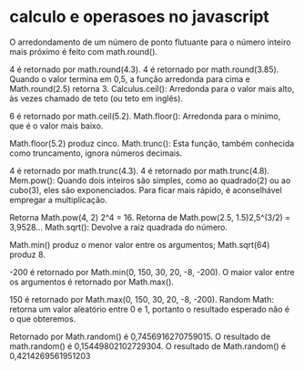 # calculo e operasoes no javascript
O arredondamento de um número de ponto flutuante para o número inteiro mais próximo é feito com math.round().


4 é retornado por math.round(4.3). 4 é retornado por math.round(3.85). Quando o valor termina em 0,5, a função arredonda para cima e Math.round(2.5) retorna 3. Calculus.ceil(): Arredonda para o valor mais alto, às vezes chamado de teto (ou teto em inglês).



6 é retornado por math.ceil(5.2). Math.floor(): Arredonda para o mínimo, que é o valor mais baixo.



Math.floor(5.2) produz cinco. Math.trunc(): Esta função, também conhecida como truncamento, ignora números decimais.



4 é retornado por math.trunc(4.3). 4 é retornado por math.trunc(4.8). Mem.pow(): Quando dois inteiros são simples, como ao quadrado(2) ou ao cubo(3), 
eles são exponenciados. Para ficar mais rápido, é aconselhável empregar a multiplicação.



Retorna Math.pow(4, 2) 2^4 = 16. Retorna de Math.pow(2.5, 1.5)2,5^(3/2) = 3,9528... Math.sqrt(): Devolve a raiz quadrada do número.

Math.min() produz o menor valor entre os argumentos; Math.sqrt(64) produz 8.

-200 é retornado por Math.min(0, 150, 30, 20, -8, -200). O maior valor entre os argumentos é retornado por Math.max().

150 é retornado por Math.max(0, 150, 30, 20, -8, -200). Random Math: retorna um valor aleatório entre 0 e 1, portanto o resultado esperado não é o que obteremos.

Retornado por Math.random() é 0,7456916270759015. O resultado de math.random() é 0,15449802102729304. O resultado de Math.random() é 0,4214269561951203
